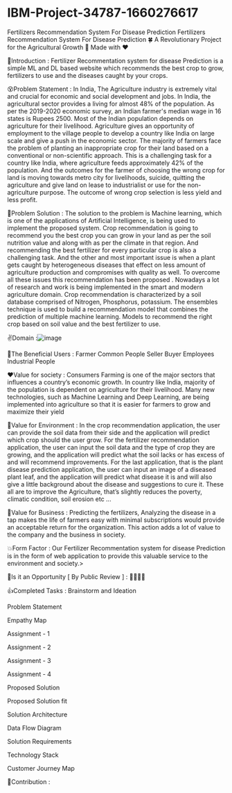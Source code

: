 # IBM-Project-34787-1660276617
Fertilizers Recommendation System For Disease Prediction
Fertilizers Recommendation System For Disease Prediction 🍀
A Revolutionary Project for the Agricultural Growth 🌷 Made with ❤
     

🌱Introduction :
Fertilizer Recommentation system for disease Prediction is a simple ML and DL based website which recommends the best crop to grow, fertilizers to use and the diseases caught by your crops.

😵Problem Statement :
In India, The Agriculture industry is extremely vital and crucial for economic and social development and jobs. In India, the agricultural sector provides a living for almost 48% of the population. As per the 2019-2020 economic survey, an Indian farmer's median wage in 16 states is Rupees 2500. Most of the Indian population depends on agriculture for their livelihood. Agriculture gives an opportunity of employment to the village people to develop a country like India on large scale and give a push in the economic sector. The majority of farmers face the problem of planting an inappropriate crop for their land based on a conventional or non-scientific approach. This is a challenging task for a country like India, where agriculture feeds approximately 42% of the population. And the outcomes for the farmer of choosing the wrong crop for land is moving towards metro city for livelihoods, suicide, quitting the agriculture and give land on lease to industrialist or use for the non-agriculture purpose. The outcome of wrong crop selection is less yield and less profit.

🌟Problem Solution :
The solution to the problem is Machine learning, which is one of the applications of Artificial Intelligence, is being used to implement the proposed system. Crop recommendation is going to recommend you the best crop you can grow in your land as per the soil nutrition value and along with as per the climate in that region. And recommending the best fertilizer for every particular crop is also a challenging task. And the other and most important issue is when a plant gets caught by heterogeneous diseases that effect on less amount of agriculture production and compromises with quality as well. To overcome all these issues this recommendation has been proposed . Nowadays a lot of research and work is being implemented in the smart and modern agriculture domain. Crop recommendation is characterized by a soil database comprised of Nitrogen, Phosphorus, potassium. The ensembles technique is used to build a recommendation model that combines the prediction of multiple machine learning. Models to recommend the right crop based on soil value and the best fertilizer to use.

✌Domain :![image](https://user-images.githubusercontent.com/78137084/202670476-2e05e1dd-9eb1-4f2c-b4ee-3b51ab644cb7.png)



🥹The Beneficial Users :
Farmer
Common People
Seller
Buyer
Employees
Industrial People

❤Value for society :
Consumers Farming is one of the major sectors that influences a country’s economic growth. In country like India, majority of the population is dependent on agriculture for their livelihood. Many new technologies, such as Machine Learning and Deep Learning, are being implemented into agriculture so that it is easier for farmers to grow and maximize their yield

💚Value for Environment :
In the crop recommendation application, the user can provide the soil data from their side and the application will predict which crop should the user grow.
For the fertilizer recommendation application, the user can input the soil data and the type of crop they are growing, and the application will predict what the soil lacks or has excess of and will recommend improvements.
For the last application, that is the plant disease prediction application, the user can input an image of a diseased plant leaf, and the application will predict what disease it is and will also give a little background about the disease and suggestions to cure it.
These all are to improve the Agriculture, that’s slightly reduces the poverty, climatic condition, soil erosion etc ...


🤑Value for Business :
Predicting the fertilizers, Analyzing the disease in a tap makes the life of farmers easy with minimal subscriptions would provide an acceptable return for the organization. This action adds a lot of value to the company and the business in society.


💥Form Factor :
Our Fertilizer Recommentation system for disease Prediction is in the form of web application to provide this valuable service to the environment and society.>


🎉Is it an Opportunity [ By Public Review ] :
🌟🌟🌟🌟

👍Completed Tasks :
 Brainstorm and Ideation

 Problem Statement

 Empathy Map

 Assignment - 1

 Assignment - 2

 Assignment - 3

 Assignment - 4

 Proposed Solution

 Proposed Solution fit

 Solution Architecture

 Data Flow Diagram

 Solution Requirements

 Technology Stack

 Customer Journey Map


🙏Contribution :


